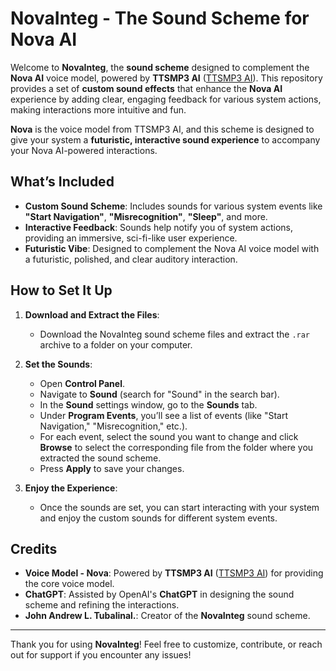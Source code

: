                                                                                

# NovaInteg - The Sound Scheme for Nova AI

Welcome to **NovaInteg**, the **sound scheme** designed to complement the **Nova AI** voice model, powered by **TTSMP3 AI** ([TTSMP3 AI](https://ttsmp3.com/ai)). This repository provides a set of **custom sound effects** that enhance the **Nova AI** experience by adding clear, engaging feedback for various system actions, making interactions more intuitive and fun.

**Nova** is the voice model from TTSMP3 AI, and this scheme is designed to give your system a **futuristic, interactive sound experience** to accompany your Nova AI-powered interactions.

## What’s Included
- **Custom Sound Scheme**: Includes sounds for various system events like **"Start Navigation"**, **"Misrecognition"**, **"Sleep"**, and more.
- **Interactive Feedback**: Sounds help notify you of system actions, providing an immersive, sci-fi-like user experience.
- **Futuristic Vibe**: Designed to complement the Nova AI voice model with a futuristic, polished, and clear auditory interaction.

## How to Set It Up
1. **Download and Extract the Files**:
   - Download the NovaInteg sound scheme files and extract the `.rar` archive to a folder on your computer.
   
2. **Set the Sounds**:
   - Open **Control Panel**.
   - Navigate to **Sound** (search for "Sound" in the search bar).
   - In the **Sound** settings window, go to the **Sounds** tab.
   - Under **Program Events**, you’ll see a list of events (like "Start Navigation," "Misrecognition," etc.).
   - For each event, select the sound you want to change and click **Browse** to select the corresponding file from the folder where you extracted the sound scheme.
   - Press **Apply** to save your changes.

3. **Enjoy the Experience**:
   - Once the sounds are set, you can start interacting with your system and enjoy the custom sounds for different system events.

## Credits
- **Voice Model - Nova**: Powered by **TTSMP3 AI** ([TTSMP3 AI](https://ttsmp3.com/ai)) for providing the core voice model.
- **ChatGPT**: Assisted by OpenAI's **ChatGPT** in designing the sound scheme and refining the interactions.
- **John Andrew L. Tubalinal.**: Creator of the **NovaInteg** sound scheme.

---

Thank you for using **NovaInteg**! Feel free to customize, contribute, or reach out for support if you encounter any issues!
